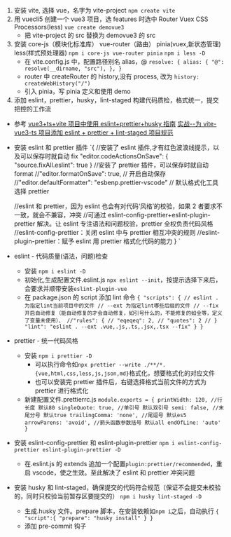 1. 安装 vite, 选择 vue，名字为 vite-project
   `npm create vite`
2. 用 vuecli5 创建一个 vue3 项目，选 features 时选中 Router Vuex CSS Processors(less)
   `vue create demovue3`
   - 把 vite-project 的 src 替换为 demovue3 的 src
3. 安装 core-js（模块化标准库） vue-router（路由） pinia(vuex,新状态管理) less(样式预处理器)
   `npm i core-js vue-router pinia`
   `npm i less -D`
   - 在 vite.config.js 中，配置路径别名 alias，@
     `resolve: { alias: { "@": resolve(__dirname, "src"), }, }`
   * router 中 createRouter 的 history,没有 process, 改为
     `history: createWebHistory("/")`
   * 引入 pinia，写 pinia 定义和使用 demo
4. 添加 eslint，prettier，husky，lint-staged 构建代码质检，格式统一，提交把控的工作流

- 参考
  [vue3+ts+vite 项目中使用 eslint+prettier+husky 指南]('https://juejin.cn/post/7118294114734440455')
  [实战--为 vite-vue3-ts 项目添加 eslint + prettier + lint-staged 项目规范](https://juejin.cn/post/7043702363156119565)

* 安装 eslint 和 prettier 插件
  `{
  //安装了 eslint 插件,才有红色波浪线提示，以及可以保存时就自动 fix
  "editor.codeActionsOnSave": {
  "source.fixAll.eslint": true
  }
  //安装了 prettier 插件，可以保存时就自动 format
  //"editor.formatOnSave": true, // 开启自动保存
  //"editor.defaultFormatter": "esbenp.prettier-vscode" // 默认格式化工具选择 prettier

  //eslint 和 prettier，因为 eslint 也会有对代码‘风格’的校验，如果 2 者要求不一致，就会不兼容，冲突
  //可通过 eslint-config-prettier+eslint-plugin-prettier 解决。让 eslint 专注语法和问题校验，prettier 全权负责代码风格
  //eslint-config-prettier：关闭 eslint 中与 prettier 相互冲突的规则
  //eslint-plugin-prettier：赋予 eslint 用 prettier 格式化代码的能力
  }
  `

* eslint - 代码质量(语法，问题)检查

  - 安装
    `npm i eslint -D`
  - 初始化,生成配置文件.eslint.js
    `npx eslint --init`，按提示选择下来后，会要求并顺带安装`eslint-plugin-vue`
  - 在 package.json 的 script 添加 lint 命令
    `{ "scripts": { // eslint . 为指定lint当前项目中的文件 // --ext 为指定lint哪些后缀的文件 // --fix 开启自动修复（能自动修复的才会自动修复，如引号什么的，不能修复的如全等，定义了变量未使用）、 //"rules": { // "eqeqeq": 2, // "quotes": 2 // } "lint": "eslint . --ext .vue,.js,.ts,.jsx,.tsx --fix" } }`

* prettier - 统一代码风格
  - 安装
    `npm i prettier -D`
    - 可以执行命令如`npx prettier --write ./**/*.{vue,html,css,less,js,json,md}`格式化，想要格式化的对应文件
    - 也可以安装完 prettier 插件后，右键选择格式当前文件的方式为 prettier 进行格式化
  - 新建配置文件.prettierrc.js
    `module.exports = { printWidth: 120, //行长度 默认80 singleQuote: true, //单引号 默认双引号 semi: false, //末尾分号 默认true trailingComma: 'none', //尾逗号 默认es5 arrowParens: 'avoid', //箭头函数参数括号 默认all endOfLine: 'auto' }`

- 安装 eslint-config-prettier 和 eslint-plugin-prettier
  `npm i eslint-config-prettier eslint-plugin-prettier -D`

  - 在.eslint.js 的 extends 追加一个配置`plugin:prettier/recommended`，重启 vscode，使之生效。至此解决了 eslint 和 prettier 冲突问题

- 安装 husky 和 lint-staged，确保提交的代码符合规范（保证不会提交未校验的，同时只校验当前暂存区要提交的）
  `npm i husky lint-staged -D`
  - 生成.husky 文件。prepare 脚本，在安装依赖如`npm i`之后，自动执行
    `{ "script":{ "prepare": "husky install" } }`
  - 添加 pre-commit 钩子
